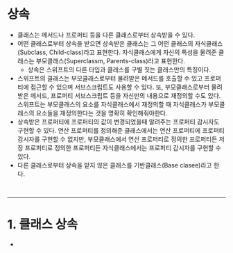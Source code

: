 # 상속
- 클래스는 메서드나 프로퍼티 등을 다른 클래스로부터 상속받을 수 있다. 
- 어떤 클래스로부터 상속을 받으면 상속받은 클래스는 그 어떤 클래스의 자식클래스(Subclass, Child-class)라고 표현한다. 자식클래스에게 자신의 특성을 물려준 클래스는 부모클래스(Superclassm, Parents-class)라고 표현한다.
  - 상속은 스위프트의 다른 타입과 클래스를 구별 짓는 클래스만의 특징이다.
- 스위프트의 클래스는 부모클래스로부터 물려받은 메서드를 호출할 수 있고 프로퍼티에 접근할 수 있으며 서브스크립트도 사용할 수 있다. 또, 부모클래스로부터 물려받은 메서드, 프로퍼티 서브스크립트 등을 자신만의 내용으로 재정의할 수도 있다. 스위프트는 부모클래스의 요소를 자식클래스에서 재정의할 때 자식클래스가 부모클래스의 요소들을 재정의한다는 것을 명확히 확인해줘야한다.
- 상속받은 프로퍼티에 프로퍼티의 값이 변경되었을때 알려주는 프로퍼티 감시자도 구현할 수 있다. 연산 프로퍼티를 정의해준 클래스에서는 연산 프로퍼티에 프로퍼티 감시자를 구현할 수 없지만, 부모클래스에서 연산 프로퍼티로 정의한 프로퍼티든 저장 프로퍼티로 정의한 프로퍼티든 자식클래스에서는 프로퍼티 감시자를 구현할 수 있다.
- 다른 클래스로부터 상속을 받지 않은 클래스를 기반클래스(Base clasee)라고 한다. 

<br/>

---------
# 1. 클래스 상속
- 
